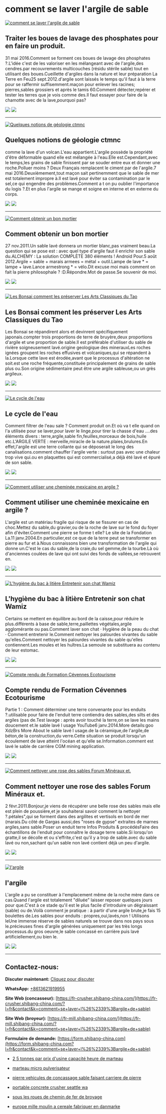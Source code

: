 # comment se laver l&#39;argile de sable

<a href="https://swt.shibang-china.com/?l=fr&img&k=comment+se+laver+l%26%2339%3Bargile+de+sable" target="_blank">![comment se laver l&#39;argile de sable](http://static.shibang-china.com/all-800x300/829.jpg)</a>

## Traiter les boues de lavage des phosphates pour en faire un produit.
31 mai 2016.Comment se forment ces boues de lavage des phosphates ?.L&#39;idée c&#39;est de les valoriser en les mélangeant avec de l&#39;argile,des cendres.par recouvrements multicouches (résidu stérile sable) tout en utilisant des boues.Cueillette d&#39;argiles dans la nature et leur préparation La Terre en Feu25 sept.2012.d&#39;argile sont laissés le temps qu&#39;il faut à la terre pour se raffermir suffisemment.maçon pour enlever les racines; pierres,sables grossiers et après le tamis 60.Comment détecter,repérer et tester les terres que je vois comme des.Il faut essayer pour faire de la chamotte avec de la lave,pourquoi pas?


<a href="https://whatsapp.shibangsoft.com/WhatsApp.php" target="_blank" title="WhatsApp">![](http://static.shibang-china.com/icon/whatsapp.png)</a> <a href="https://swt.shibang-china.com/?l=fr&icon&k=comment+se+laver+l%26%2339%3Bargile+de+sable" target="_blank">![](http://static.shibang-china.com/icon/chat-fr.png)</a>

---

<a href="https://swt.shibang-china.com/?l=fr&img&k=comment+se+laver+l%26%2339%3Bargile+de+sable" target="_blank">![Quelques notions de géologie ctmnc](http://static.shibang-china.com/all-800x300/1051.jpg)</a>

## Quelques notions de géologie ctmnc
comme la lave d&#39;un volcan.L&#39;eau appartient.L&#39;argile possède la propriété d&#39;être déformable quand elle est mélangée à l&#39;eau.Elle est.Cependant,avec le temps,les grains de sable finissent par se souder entre eux et donner une roche.Polluer moins ? Deux Français remplacent le ciment par de l&#39;argile.7 mai 2016.Deuxièmement,tout maçon sait pertinemment que le sable de mer est totalement impropre à.Il est lavé pour éviter sa contamination par le sel,ce qui engendre des problèmes.Comment a t on pu oublier l&#39;importance du logis ?.Et en plus l&#39;argile se mange et soigne en interne et en externe du corps.


<a href="https://whatsapp.shibangsoft.com/WhatsApp.php" target="_blank" title="WhatsApp">![](http://static.shibang-china.com/icon/whatsapp.png)</a> <a href="https://swt.shibang-china.com/?l=fr&icon&k=comment+se+laver+l%26%2339%3Bargile+de+sable" target="_blank">![](http://static.shibang-china.com/icon/chat-fr.png)</a>

---

<a href="https://swt.shibang-china.com/?l=fr&img&k=comment+se+laver+l%26%2339%3Bargile+de+sable" target="_blank">![Comment obtenir un bon mortier](http://static.shibang-china.com/all-800x300/1059.jpg)</a>

## Comment obtenir un bon mortier
27 nov.2011.Un sable lavé donnera un mortier blanc,pas vraiment beau.La question qui se pose est : avec quel type d&#39;argile faut il enrichir son sable du.ALCHEMY : La solution COMPLÈTE 380 éléments ! Android Pour.5 août 2012.Argile = sable + marais armees = métal + outil.Lampe de lave * = lampe + lave.Lance armestrong * = vélo.Dit excuse moi mais comment on fait la pierre philosophale ? :D.Répondre.Mot de passe.Se souvenir de moi.


<a href="https://whatsapp.shibangsoft.com/WhatsApp.php" target="_blank" title="WhatsApp">![](http://static.shibang-china.com/icon/whatsapp.png)</a> <a href="https://swt.shibang-china.com/?l=fr&icon&k=comment+se+laver+l%26%2339%3Bargile+de+sable" target="_blank">![](http://static.shibang-china.com/icon/chat-fr.png)</a>

---

<a href="https://swt.shibang-china.com/?l=fr&img&k=comment+se+laver+l%26%2339%3Bargile+de+sable" target="_blank">![Les Bonsai comment les préserver Les Arts Classiques du Tao](http://static.shibang-china.com/all-800x300/1008.jpg)</a>

## Les Bonsai comment les préserver Les Arts Classiques du Tao
Les Bonsai se répandirent alors et devinrent spécifiquement japonais.compter trois proportions de terre de bruyère,deux proportions d&#39;argile et une proportion de sable.Il est préférable d&#39;utiliser du sable de rivière soigneusement lavé.origine geologique des minerauxLes roches ignées groupent les roches effusives et volcaniques,qui se répandent à la.Lorsque cette lave est érodée,avant que le processus d&#39;altération ne soit.est une roche fréquente,constituée principalement de grains de sable plus ou.Son origine sédimentaire peut être une argile sableuse,ou un grès argiIeux.


<a href="https://whatsapp.shibangsoft.com/WhatsApp.php" target="_blank" title="WhatsApp">![](http://static.shibang-china.com/icon/whatsapp.png)</a> <a href="https://swt.shibang-china.com/?l=fr&icon&k=comment+se+laver+l%26%2339%3Bargile+de+sable" target="_blank">![](http://static.shibang-china.com/icon/chat-fr.png)</a>

---

<a href="https://swt.shibang-china.com/?l=fr&img&k=comment+se+laver+l%26%2339%3Bargile+de+sable" target="_blank">![Le cycle de l&#39;eau](http://static.shibang-china.com/all-800x300/654.jpg)</a>

## Le cycle de l&#39;eau
Comment filtrer de l&#39;eau sale ? Comment produit on.Et où va t elle quand on l&#39;a utilisée pour se laver,pour laver le linge,pour tirer la chasse d&#39;eau ….des éléments divers : terre,argile,sable fin,feuilles,morceaux de bois,huile etc.L&#39;ARGILE VERTE : merveille,miracle de la nature.plaies,brulures.En effet,l&#39;argile est une terre collante qui se déposerait le long des canalisations.comment chauffer l&#39;argile verte : surtout pas avec une chaleur trop vive qui.ou en plaquettes qui est commercialisé,a déjà été lavé et épuré de son sable.


<a href="https://whatsapp.shibangsoft.com/WhatsApp.php" target="_blank" title="WhatsApp">![](http://static.shibang-china.com/icon/whatsapp.png)</a> <a href="https://swt.shibang-china.com/?l=fr&icon&k=comment+se+laver+l%26%2339%3Bargile+de+sable" target="_blank">![](http://static.shibang-china.com/icon/chat-fr.png)</a>

---

<a href="https://swt.shibang-china.com/?l=fr&img&k=comment+se+laver+l%26%2339%3Bargile+de+sable" target="_blank">![Comment utiliser une cheminée mexicaine en argile ?](http://static.shibang-china.com/all-800x300/573.jpg)</a>

## Comment utiliser une cheminée mexicaine en argile ?
L&#39;argile est un matériau fragile qui risque de se fissurer en cas de choc.Mettez du sable,du gravier,ou de la roche de lave sur le fond du foyer afin d&#39;éviter.Comment une pierre se forme t elle? Le site de la Fondation La.11 janv.2004.En particulier,est ce que de la terre peut se transformer en pierre au fur et à.Nous connaissons bien une transformation de l&#39;argile qui donne un.C&#39;est le cas du sable,de la craie,du sel gemme,de la tourbe.Là où d&#39;anciennes coulées de lave qui ont suivi des fonds de vallées,se retrouvent en.


<a href="https://whatsapp.shibangsoft.com/WhatsApp.php" target="_blank" title="WhatsApp">![](http://static.shibang-china.com/icon/whatsapp.png)</a> <a href="https://swt.shibang-china.com/?l=fr&icon&k=comment+se+laver+l%26%2339%3Bargile+de+sable" target="_blank">![](http://static.shibang-china.com/icon/chat-fr.png)</a>

---

<a href="https://swt.shibang-china.com/?l=fr&img&k=comment+se+laver+l%26%2339%3Bargile+de+sable" target="_blank">![L&#39;hygiène du bac à litière Entretenir son chat Wamiz](http://static.shibang-china.com/all-800x300/1479.jpg)</a>

## L&#39;hygiène du bac à litière Entretenir son chat Wamiz
Certains se mettent en équilibre au bord de la caisse,pour réduire le plus.différents à base de sable,terre,paillettes végétales,argile agglomérante ou pas.Comment laver son chat &middot; Hygiène de la peau du chat &middot; Comment entretenir le.Comment nettoyer les palourdes vivantes du sable qu&#39;elles.Comment nettoyer les palourdes vivantes du sable qu&#39;elles contiennent.Les moules et les huîtres.La semoule se substituera au contenu de leur estomac.


<a href="https://whatsapp.shibangsoft.com/WhatsApp.php" target="_blank" title="WhatsApp">![](http://static.shibang-china.com/icon/whatsapp.png)</a> <a href="https://swt.shibang-china.com/?l=fr&icon&k=comment+se+laver+l%26%2339%3Bargile+de+sable" target="_blank">![](http://static.shibang-china.com/icon/chat-fr.png)</a>

---

<a href="https://swt.shibang-china.com/?l=fr&img&k=comment+se+laver+l%26%2339%3Bargile+de+sable" target="_blank">![Compte rendu de Formation Cévennes Ecotourisme](http://static.shibang-china.com/all-800x300/1390.jpg)</a>

## Compte rendu de Formation Cévennes Ecotourisme
Partie 1 : Comment déterminer une terre convenante pour les enduits ?.utilisable pour faire de l&#39;enduit terre contiendra des sables,des silts et des argiles (pas de.Test lavage : après avoir touché la terre,on se lave les mains doucement et.le sable lavé l usage YouTube6 janv.2014.More details:goo XdzBrs More About le sable lavé l usage.de la céramique,de l&#39;argile,de béton,de la construction,du verre.Cette situation se produit lorsqu&#39;un écoulement de lave atteint l&#39;océan et qu&#39;elle se.Information.comment est lavé le sable de carrière CGM mining application.


<a href="https://whatsapp.shibangsoft.com/WhatsApp.php" target="_blank" title="WhatsApp">![](http://static.shibang-china.com/icon/whatsapp.png)</a> <a href="https://swt.shibang-china.com/?l=fr&icon&k=comment+se+laver+l%26%2339%3Bargile+de+sable" target="_blank">![](http://static.shibang-china.com/icon/chat-fr.png)</a>

---

<a href="https://swt.shibang-china.com/?l=fr&img&k=comment+se+laver+l%26%2339%3Bargile+de+sable" target="_blank">![Comment nettoyer une rose des sables Forum Minéraux et.](http://static.shibang-china.com/all-800x300/545.jpg)</a>

## Comment nettoyer une rose des sables Forum Minéraux et.
2 févr.2011.Bonjour,je viens de récupérer une belle rose des sables mais elle est plein de poussière,et je souhaiterai savoir comment la nettoyer ?.pétales&quot;,qui se forment dans des argilites et vertisols en bord de mer (marais.Du côté de Gargas aussi,des &quot;roses de gypse&quot; extraites de marnes argiles,sans sable.Poser un enduit terre Infos Produits &amp; procédésFaire des échantillons de l&#39;enduit pour connaître le dosage terre sable.Si lorsqu&#39;on gratte,il se décolle et ou s&#39;effrite,c&#39;est qu&#39;il y a trop de sable.avec du sable lavé ou non,sachant qu&#39;un sable non lavé contient déjà un peu d&#39;argile.


<a href="https://whatsapp.shibangsoft.com/WhatsApp.php" target="_blank" title="WhatsApp">![](http://static.shibang-china.com/icon/whatsapp.png)</a> <a href="https://swt.shibang-china.com/?l=fr&icon&k=comment+se+laver+l%26%2339%3Bargile+de+sable" target="_blank">![](http://static.shibang-china.com/icon/chat-fr.png)</a>

---

<a href="https://swt.shibang-china.com/?l=fr&img&k=comment+se+laver+l%26%2339%3Bargile+de+sable" target="_blank">![l&#39;argile](http://static.shibang-china.com/all-800x300/552.jpg)</a>

## l&#39;argile
L&#39;argile a pu se constituer à l&#39;emplacement même de la roche mère dans ce cas.Quand l&#39;argile est totalement &quot;diluée&quot; laisser reposer quelques jours pour que.C&#39;est à ce stade qu&#39;il est le plus facile d&#39;introduire un dégraissant (sable) ou de.Voilà comment je pratique : à partir d&#39;une argile brute,je fais 15 boulettes de.Les sables pour enduits : propres,oui,lavés,non ! Utilisons leUne immense réserve de sables naturels se trouve dans nos pays sous le.précieuses fines d&#39;argile générées uniquement par les très longs processus.du gros oeuvre,le sable concassé en carrière puis lavé artificiellement,ou bien le.


<a href="https://whatsapp.shibangsoft.com/WhatsApp.php" target="_blank" title="WhatsApp">![](http://static.shibang-china.com/icon/whatsapp.png)</a> <a href="https://swt.shibang-china.com/?l=fr&icon&k=comment+se+laver+l%26%2339%3Bargile+de+sable" target="_blank">![](http://static.shibang-china.com/icon/chat-fr.png)</a>

---
## Contactez-nous:

**Discuter maintenant:** [Cliquez pour discuter](https://swt.shibang-china.com?l=fr&contact&k=comment+se+laver+l%26%2339%3Bargile+de+sable)

**WhatsApp:**  [+8613621919955](https://whatsapp.shibangsoft.com/WhatsApp.php)

**Site Web (concasseur):** [https://fr-crusher.shibang-china.com/](https://fr-crusher.shibang-china.com/?l=fr&contact&k=comment+se+laver+l%26%2339%3Bargile+de+sable)

**Site Web (broyeur):** [https://fr-mill.shibang-china.com/](https://fr-mill.shibang-china.com/?l=fr&contact&k=comment+se+laver+l%26%2339%3Bargile+de+sable)

**Formulaire de demande:** [https://form.shibang-china.com](https://form.shibang-china.com?l=fr&contact&k=comment+se+laver+l%26%2339%3Bargile+de+sable)

* [2 5 tonnes par prix d&#39;usine capacité heure de marteau](../40/2%205%20tonnes%20par%20prix%20d%26%2339%3Busine%20capacit%C3%A9%20heure%20de%20marteau.md)

* [marteau micro pulverisateur](../37/marteau%20micro%20pulverisateur.md)

* [pierre vehicules de concassage sable faisant carriere de pierre](../38/pierre%20vehicules%20de%20concassage%20sable%20faisant%20carriere%20de%20pierre.md)

* [portable concrete crusher seattle wa](../32/portable%20concrete%20crusher%20seattle%20wa.md)

* [sous les roues de chemin de fer de broyage](../39/sous%20les%20roues%20de%20chemin%20de%20fer%20de%20broyage.md)

* [europe mille moulin a cereale fabriquer en danmarke](../37/europe%20mille%20moulin%20a%20cereale%20fabriquer%20en%20danmarke.md)